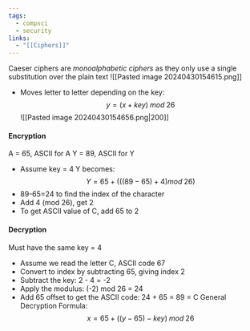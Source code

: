 ```yaml
---
tags:
  - compsci
  - security
links:
  - "[[Ciphers]]"
---
```

Caeser ciphers are *monoalphabetic ciphers* as they only use a single substitution over the plain text
![[Pasted image 20240430154615.png]]
- Moves letter to letter depending on the key:
$$y=(x+key)\;mod\;26$$
![[Pasted image 20240430154656.png|200]]
#### Encryption
A = 65, ASCII for A
Y = 89, ASCII for Y
- Assume key = 4
Y becomes:
$$Y = 65+(((89-65)+4)mod\;26)$$
- 89-65=24 to find the index of the character
- Add 4 (mod 26), get 2
- To get ASCII value of C, add 65 to 2
#### Decryption
Must have the same key = 4
- Assume we read the letter C, ASCII code 67
- Convert to index by subtracting 65, giving index 2
- Subtract the key: 2 - 4 = -2
- Apply the modulus: (-2) mod 26 = 24
- Add 65 offset to get the ASCII code: 24 + 65 = 89 = C
General Decryption Formula:
$$x=65+((y-65)-key)\;mod\;26$$
